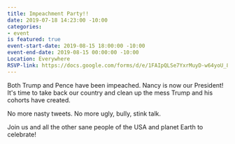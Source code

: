 ```yaml
---
title: Impeachment Party!!
date: 2019-07-18 14:23:00 -10:00
categories:
- event
is featured: true
event-start-date: 2019-08-15 18:00:00 -10:00
event-end-date: 2019-08-15 00:00:00 -10:00
Location: Everywhere
RSVP-link: https://docs.google.com/forms/d/e/1FAIpQLSe7YxrMuyD-w64yoU_86xQdkkVW7j7qQcjzra9z3ds9A2KhUA/viewform?usp=sf_link
---
```


Both Trump and Pence have been impeached. Nancy is now our President! It's time to take back our country and clean up the mess Trump and his cohorts have created. 

No more nasty tweets. No more ugly, bully, stink talk.  

Join us and all the other sane people of the USA and planet Earth to celebrate!